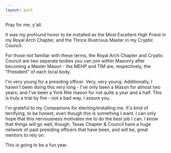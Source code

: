 ```yaml
---
layout: post
---
```


Pray for me, y'all.

It was my profound honor to be installed as the Most Excellent High Priest in my Royal Arch Chapter, and the Thrice Illustrious Master in my Cryptic Council.

For those not familiar with these terms, the Royal Arch Chapter and Cryptic Council are two separate bodies you can join within Masonry after becoming a Master Mason - the MEHP and TIM are, respectively, the "President" of each local body.

I'm very young for a presiding officer. Very, very young. Additionally, I haven't been doing this very long - I've only been a Mason for almost two years, and I've been a York Rite mason for not quite a year and a half. This is truly a trial by fire - not a bad way, I assure you.

I'm grateful to my Companions for electing/installing me. It's kind of terrifying, to be honest, even though this is something I want. I can only hope that this nervousness motivates me to do the best job I can. I know that things will go well, though. Texas Chapter & Council have a huge network of past presiding officers that have been, and will be, great mentors to rely on.

This is going to be a fun year.
